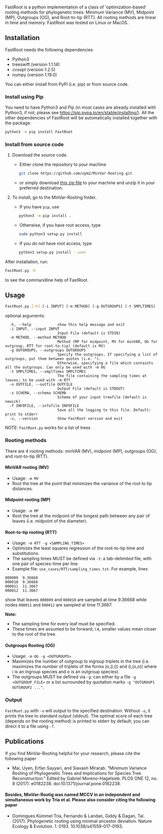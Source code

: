 FastRoot is a python implementation of a class of 'optimization-based' rooting methods for phylogenetic trees: Minimum Variance (MV), Midpoint (MP), Outgroups (OG), and Root-to-tip (RTT). All rooting methods are linear in time and memory. FastRoot was tested on Linux or MacOS.

## Installation
FastRoot needs the following dependencies
- Python3
- treeswift (version 1.1.14)
- cvxopt (version 1.2.5)
- numpy (version 1.19.0)

You can either install from PyPI (i.e. pip) or from source code.

### Install using Pip
You need to have Python3 and Pip (in most cases are already installed with Python3, if not, please see https://pip.pypa.io/en/stable/installing/). All the other dependencies of FastRoot will be automatically installed together with the package.
```bash
python3 -m pip install FastRoot
```

### Install from source code
1. Download the source code.  
	* Either clone the repository to your machine
	```bash
	   git clone https://github.com/uym2/MinVar-Rooting.git
	```
	* or simply download [this zip file](https://github.com/uym2/MinVar-Rooting/archive/master.zip) to your machine and unzip it in your preferred destination.

2. To install, go to the MinVar-Rooting folder. 
	* If you have ```pip```, use
	```bash
	   python3 -m pip install .
	```
	* Otherwise, if you have root access, type
	``` bash
	   sudo python3 setup.py install
	```
	* If you do not have root access, type
	``` bash
	   python3 setup.py install --user
	```
	
After installation, run:

```bash
FastRoot.py -h
```
to see the commandline help of FastRoot.

## Usage

```bash
FastRoot.py [-h] [-i INPUT] [-m METHOD] [-g OUTGROUPS] [-t SMPLTIMES] [-o OUTFILE] [-s SCHEMA] [-f INFOFILE]
```

optional arguments:
```		
  -h, --help            show this help message and exit
  -i INPUT, --input INPUT
                        Input File (default is STDIN)
  -m METHOD, --method METHOD
                        Method (MP for midpoint, MV for minVAR, OG for outgroup, RTT for root-to-tip) (default is MV)
  -g OUTGROUPS, --outgroups OUTGROUPS
                        Specify the outgroups. If specifying a list of outgroups, put them between quotes (i.e. ").
                        Otherwise, specifying a file which containts all the outgroups. Can only be used with -m OG
  -t SMPLTIMES, --smplTimes SMPLTIMES
                        The file containing the sampling times at leaves; to be used with -m RTT
  -o OUTFILE, --outfile OUTFILE
                        Output File (default is STDOUT)
  -s SCHEMA, --schema SCHEMA
                        Schema of your input treefile (default is newick)
  -f INFOFILE, --infofile INFOFILE
                        Save all the logging to this file. Default: print to stderr
  -v, --version         Show FastRoot version and exit
```

NOTE: `FastRoot.py` works for a list of trees

### Rooting methods
There are 4 rooting methods: minVAR (MV), midpoint (MP), outgroups (OG), and root-to-tip (RTT).

#### MinVAR rooting (MV)
* Usage: `-m MV`
* Root the tree at the point that minimizes the variance of the root to tip distances.

#### Midpoint rooting (MP)
* Usage: `-m MP`
* Root the tree at the midpoint of the longest path between any pair of leaves (i.e. midpoint of the diameter).

#### Root-to-tip rooting (RTT)
* Usage: `-m RTT -g <SAMPLING_TIMES>`
* Optimizes the least squares regression of the root-to-tip time and substitutions.
* The sampling times MUST be defined via ```-t```: a tab-delimited file, with one pair of species-time per line.
* Example file: `use_cases/RTT/sampling_times.txt`.
For example, lines

```
000009  9.36668
000010  9.36668
000011  11.3667
000012  11.3667
```
show that leaves `000009` and `000010` are sampled at time 9.36668 while nodes `000011` and `000012` are sampled at time 11.3667. 

**Note:** 
- The sampling time for every leaf must be specified.
- These times are assumed to be forward; i.e, smaller values mean closer to the root of the tree.

#### Outgroups Rooting (OG)
* Usage: `-m OG -g <OUTGROUPS>`
* Maximizes the number of outgroup to ingroup triplets in the tree (i.e. maximizes the number of triplets of the forms (o,(i,i)) and (i,(o,o)) where i is an ingroup species and o is an outgroup species).
* The outgroups MUST be defined via ```-g```: can either by a file `-g <OUTGROUP_FILE>` or a list surrounded by quotation marks `-g "OUTGROUP1 OUTGROUP2 ..."`.

### Output
`FastRoot.py` with `-o` will output to the specified destination. Without `-o`, it prints the tree to standard output (stdout). 
The optimal score of each tree (depends on the rooting method) is printed to stderr by default; you can direct it to a file using `-f`.

## Publications
If you find MinVar-Rooting helpful for your research, please cite the following paper
- Mai, Uyen, Erfan Sayyari, and Siavash Mirarab. “Minimum Variance Rooting of Phylogenetic Trees and Implications for Species Tree Reconstruction.” Edited by Gabriel Moreno-Hagelsieb. PLOS ONE 12, no. 8 (2017): e0182238. doi:10.1371/journal.pone.0182238.


#### Besides, MinVar-Rootig was named MCCV in an independent and simultaneous work by Tria et al. Please also consider citing the following paper
- Domingues Kümmel Tria, Fernando & Landan, Giddy & Dagan, Tal. (2017). Phylogenetic rooting using minimal ancestor deviation. Nature Ecology & Evolution. 1. 0193. 10.1038/s41559-017-0193.
